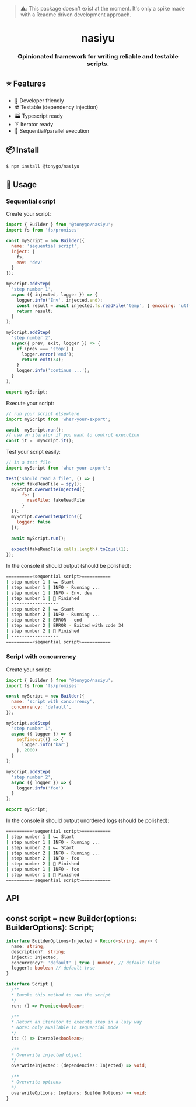 > ⚠️: This package doesn't exist at the moment. It's only a spike made with a Readme driven development approach.

<h1 align="center">nasiyu</h1>
<h3 align="center">Opinionated framework for writing reliable and testable scripts.</h3>

## ⭐️ Features
- 🦾 Developer friendly
- ☢️ Testable (dependency injection)
- 🏭 Typescript ready
- ➰ Iterator ready
- 👯 Sequential/parallel execution 

## 📦 Install

```bash
$ npm install @tonygo/nasiyu
```

## 🧰 Usage

### Sequential script

Create your script:

```js
import { Builder } from '@tonygo/nasiyu';
import fs from 'fs/promises'

const myScript = new Builder({
  name: 'sequential script',
  inject: {
    fs,
    env: 'dev'
  }
});

myScript.addStep(
  'step number 1',
  async ({ injected, logger }) => {
    logger.info('Env', injected.end);
    const result = await injected.fs.readFile('temp', { encoding: 'utf-8' });
    return result;
  }
);

myScript.addStep(
  'step number 2',
  async({ prev, exit, logger }) => {
    if (prev === 'stop') {
      logger.error('end');
      return exit(34);
    }
    logger.info('continue ...');
  }
);

export myScript;
```

Execute your script:

```js
// run your script elsewhere
import myScript from 'wher-your-export';

await  myScript.run();
// use an iterator if you want to control execution
const it =  myScript.it();
```

Test your script easily:

```js
// in a test file
import myScript from 'wher-your-export';

test('should read a file', () => {
  const fakeReadFile = spy();
  myScript.overwriteInjected({
      fs: {
        readFile: fakeReadFile
      }
  });
  myScript.overwriteOptions({
    logger: false
  });
  
  await myScript.run();
  
  expect(fakeReadFile.calls.length).toEqual(1);
});
```

In the console it should output (should be polished):

```bash
==========<sequential script>===========
| step number 1 | 🏎 Start
| step number 1 | INFO - Running ...
| step number 1 | INFO - Env, dev
| step number 1 | 🏁 Finished
| ------------------
| step number 2 | 🏎 Start
| step number 2 | INFO - Running ...
| step number 2 | ERROR - end
| step number 2 | ERROR - Exited with code 34 
| step number 2 | 🏁 Finished
| ------------------
==========<sequential script>===========
```

### Script with concurrency 

Create your script:

```js
import { Builder } from '@tonygo/nasiyu';
import fs from 'fs/promises'

const myScript = new Builder({
  name: 'script with concurrency',
  concurrency: 'default',
});

myScript.addStep(
  'step number 1',
  async ({ logger }) => {
    setTimeout(() => {
      logger.info('bar')
    }, 2000)
  }
);

myScript.addStep(
  'step number 2',
  async ({ logger }) => {
    logger.info('foo')
  }
);

export myScript;
```

In the console it should output unordered logs (should be polished):

```bash
==========<sequential script>===========
| step number 1 | 🏎 Start
| step number 1 | INFO - Running ...
| step number 2 | 🏎 Start
| step number 2 | INFO - Running ...
| step number 2 | INFO - foo
| step number 2 | 🏁 Finished
| step number 1 | INFO - foo
| step number 1 | 🏁 Finished
==========<sequential script>===========
```


## API

## const script = new Builder(options: BuilderOptions): Script;

```typescript
interface BuilderOptions<Injected = Record<string, any>> {
  name: string;
  description?: string;
  inject?: Injected,
  concurrency?: 'default' | true | number, // default false
  logger?: boolean // default true
}

interface Script {
  /**
  * Invoke this method to run the script
  */
  run: () => Promise<boolean>;
  
  /**
  * Return an iterator to execute step in a lazy way
  * Note: only available in sequential mode
  */
  it: () => Iterable<boolean>;
  
  /**
  * Overwrite injected object
  */
  overwriteInjected: (dependencies: Injected) => void;
  
  /**
  * Overwrite options
  */
  overwriteOptions: (options: BuilderOptions) => void;
}
```
